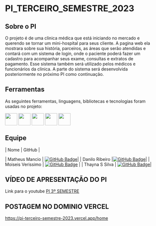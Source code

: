 ﻿# PI_TERCEIRO_SEMESTRE_2023

 
## Sobre o PI

O projeto é de uma clinica médica que está iniciando no mercado e querendo se tornar um mini-hospital para seus cliente.
A pagina web ela mostrara sobre sua história, parceiros, as áreas que serão atendidas e contará com um sistema de login, onde
o paciente poderá fazer um cadastro para acompanhar seus exame, consultas e extratos de pagamento. Esse sistema também será utilizado
pelos médicos e funcionários da clinica. A parte do sistema será desenvolvida posteriormente no próximo PI como continuação.

<span id="tecnologias">

## Ferramentas 

As seguintes ferramentas, linguagens, bibliotecas e tecnologias foram usadas no projeto:
 
<img align="center" height="40" width="40" src="https://cdn.jsdelivr.net/gh/devicons/devicon/icons/react/react-original.svg" />
<img align="center" height="40" width="40" src="https://cdn.jsdelivr.net/gh/devicons/devicon/icons/nodejs/nodejs-original.svg" />
<img align="center" height="40" width="40" src="https://cdn.jsdelivr.net/gh/devicons/devicon/icons/express/express-original.svg" />
<img align="center" height="40" width="40" src="https://cdn.jsdelivr.net/gh/devicons/devicon/icons/mongodb/mongodb-original-wordmark.svg" />
<img align="center" height="40" width="40" src="https://cdn.jsdelivr.net/gh/devicons/devicon/icons/git/git-original.svg" />

## Equipe
    
| Nome | GitHub |

| Matheus Mancio | [![GitHub Badge](https://img.shields.io/badge/GitHub-111217?style=flat-square&logo=github&logoColor=white)](https://github.com/mamancio)|
| Danilo Ribeiro |[![GitHub Badge](https://img.shields.io/badge/GitHub-111217?style=flat-square&logo=github&logoColor=white)](https://github.com/dRibSouza)|
| Moiseis Verissimo | [![GitHub Badge](https://img.shields.io/badge/GitHub-111217?style=flat-square&logo=github&logoColor=white)](https://github.com/VerissimoMoises)          |
| Thayna S Silva | [![GitHub Badge](https://img.shields.io/badge/GitHub-111217?style=flat-square&logo=github&logoColor=white)](https://github.com/ThaynaSSilva?tab=repositories)|

<span id="equipe">

## VÍDEO DE APRESENTAÇÃO DO PI

Link para o youtube [PI 3º SEMESTRE](https://youtu.be/nJWp3ZqJyNQ)

## POSTAGEM NO DOMINIO VERCEL

https://pi-terceiro-semestre-2023.vercel.app/home

